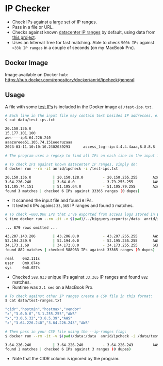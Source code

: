 # IP Checker

- Check IPs against a large set of IP ranges.
- Pass in a file or URL.
- Checks against known [datacenter IP ranges](https://raw.githubusercontent.com/jhassine/server-ip-addresses/master/data/datacenters.csv) by default, using data from [this project](https://github.com/jhassine/server-ip-addresses).
- Uses an Interval Tree for fast matching. Able to check `500k IPs` against `>33k IP ranges` in a couple of seconds (on my MacBook Pro).

## Docker Image

Image available on Docker hub: https://hub.docker.com/repository/docker/anrid/ipcheck/general

## Usage

A file with some [test IPs](/data/test-ips.txt) is included in the Docker image at `/test-ips.txt`.

```bash
# Each line in the input file may contain text besides IP addresses, e.g.:
$ cat data/test-ips.txt

20.150.136.0
15.177.101.100
aws----ip3.64.226.240
aaazureee51.105.74.151eeeruzaaa
2023-03-11.10:10:10.2302039293      access_log--ip:4.4.4.4aaa,8.8.8.8

# The program uses a regexp to find all IPs on each line in the input file (will match one or more IPs per line).

# To check IPs against known datacenter IP ranges, simply do:
$ docker run --rm -it anrid/ipcheck -i /test-ips.txt

20.150.136.0          | 20.150.128.0         - 20.150.255.255       Azure
3.64.226.240          | 3.64.0.0             - 3.79.255.255         AWS
51.105.74.151         | 51.105.64.0          - 51.105.79.255        Azure
found 3 matches | checked 6 IPs against 33365 ranges (0 dupes)
```

- It scanned the input file and found `6` IPs.
- It tested `6` IPs against `33,365` IP ranges and found `3` matches.

```bash
# To check ~600,000 IPs that I've exported from access logs stored in Bigquery:
$ time docker run --rm -it -v $(pwd)/../bigquery-exports:/data  anrid/ipcheck -i /data/bq-results-20230311.csv

... 879 rows omitted ...

43.207.143.206        | 43.206.0.0           - 43.207.255.255       AWS
52.194.239.9          | 52.194.0.0           - 52.195.255.255       AWS
34.173.1.69           | 34.172.0.0           - 34.173.255.255       GCP
found 882 matches | checked 588933 IPs against 33365 ranges (0 dupes)

real    0m2.111s
user    0m0.074s
sys     0m0.027s
```

- Checked `588,933` unique IPs against `33,365` IP ranges and found `882` matches.
- Runtime was `2.1 sec` on a MacBook Pro.

```bash
# To check against other IP ranges create a CSV file in this format:
$ cat data/test-ranges.txt

"cidr","hostmin","hostmax","vendor"
"x","3.0.0.0","3.1.255.255","AWS"
"x","3.0.5.32","3.0.5.39","AWS"
"x","3.64.226.240","3.64.226.243","AWS"

# Then pass in your CSV file using the --ip-ranges flag:
$ docker run --rm -it -v $(pwd)/data:/data  anrid/ipcheck -i /data/test-ips.txt --ip-ranges /data/test-ranges.txt

3.64.226.240          | 3.64.226.240         - 3.64.226.243         AWS
found 1 matches | checked 6 IPs against 3 ranges (0 dupes)
```

- Note that the CIDR column is ignored by the program.
